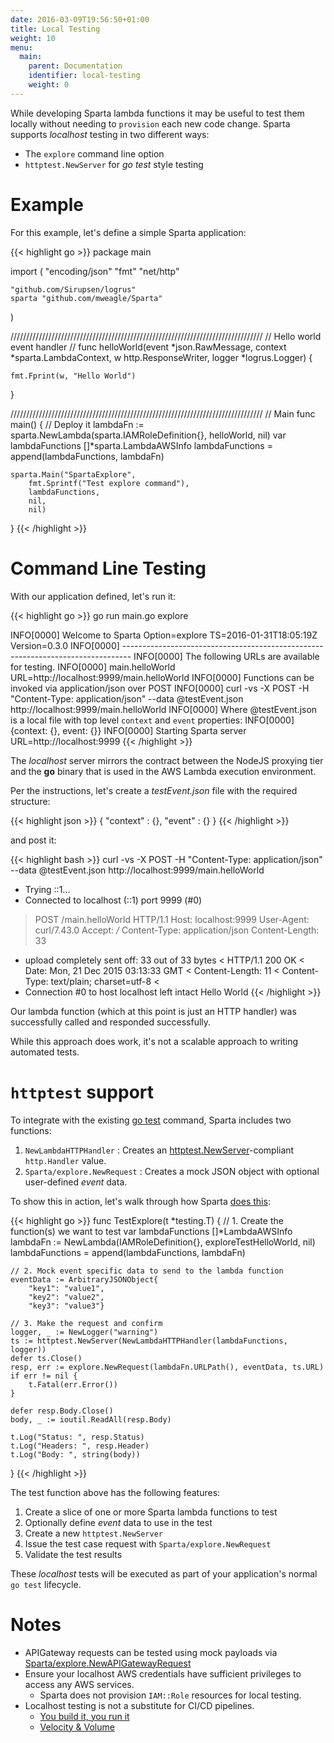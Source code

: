 ```yaml
---
date: 2016-03-09T19:56:50+01:00
title: Local Testing
weight: 10
menu:
  main:
    parent: Documentation
    identifier: local-testing
    weight: 0
---
```

While developing Sparta lambda functions it may be useful to test them locally without needing to `provision` each new code change.  Sparta supports _localhost_ testing in two different ways:

  - The `explore` command line option
  -  `httptest.NewServer` for _go test_ style testing

# Example

For this example, let's define a simple Sparta application:

{{< highlight go >}}
package main

import (
	"encoding/json"
	"fmt"
	"net/http"

	"github.com/Sirupsen/logrus"
	sparta "github.com/mweagle/Sparta"
)

////////////////////////////////////////////////////////////////////////////////
// Hello world event handler
//
func helloWorld(event *json.RawMessage,
	context *sparta.LambdaContext,
	w http.ResponseWriter,
	logger *logrus.Logger) {

	fmt.Fprint(w, "Hello World")
}

////////////////////////////////////////////////////////////////////////////////
// Main
func main() {
	// Deploy it
	lambdaFn := sparta.NewLambda(sparta.IAMRoleDefinition{}, helloWorld, nil)
	var lambdaFunctions []*sparta.LambdaAWSInfo
	lambdaFunctions = append(lambdaFunctions, lambdaFn)

	sparta.Main("SpartaExplore",
		fmt.Sprintf("Test explore command"),
		lambdaFunctions,
		nil,
		nil)
}
{{< /highlight >}}

# Command Line Testing

With our application defined, let's run it:

{{< highlight go >}}
go run main.go explore

INFO[0000] Welcome to Sparta                             Option=explore TS=2016-01-31T18:05:19Z Version=0.3.0
INFO[0000] --------------------------------------------------------------------------------
INFO[0000] The following URLs are available for testing.
INFO[0000] main.helloWorld                               URL=http://localhost:9999/main.helloWorld
INFO[0000] Functions can be invoked via application/json over POST
INFO[0000] 	curl -vs -X POST -H "Content-Type: application/json" --data @testEvent.json http://localhost:9999/main.helloWorld
INFO[0000] Where @testEvent.json is a local file with top level `context` and `event` properties:
INFO[0000] 	{context: {}, event: {}}
INFO[0000] Starting Sparta server                        URL=http://localhost:9999
{{< /highlight >}}

The _localhost_ server mirrors the contract between the NodeJS proxying tier and the **go** binary that is used in the AWS Lambda execution environment.

Per the instructions, let's create a _testEvent.json_ file with the required structure:

{{< highlight json >}}
{
  "context" : {},
  "event" : {}
}
{{< /highlight >}}

and post it:

{{< highlight bash >}}
curl -vs -X POST -H "Content-Type: application/json" --data @testEvent.json http://localhost:9999/main.helloWorld

*   Trying ::1...
* Connected to localhost (::1) port 9999 (#0)
> POST /main.helloWorld HTTP/1.1
> Host: localhost:9999
> User-Agent: curl/7.43.0
> Accept: */*
> Content-Type: application/json
> Content-Length: 33
>
* upload completely sent off: 33 out of 33 bytes
< HTTP/1.1 200 OK
< Date: Mon, 21 Dec 2015 03:13:33 GMT
< Content-Length: 11
< Content-Type: text/plain; charset=utf-8
<
* Connection #0 to host localhost left intact
Hello World
{{< /highlight >}}

Our lambda function (which at this point is just an HTTP handler) was successfully called and responded successfully.

While this approach does work, it's not a scalable approach to writing automated tests.

# <code>httptest</code> support

To integrate with the existing [go test](https://golang.org/pkg/testing/) command, Sparta includes two functions:

  1. `NewLambdaHTTPHandler` : Creates an [httptest.NewServer](https://golang.org/pkg/net/http/httptest/#NewServer)-compliant `http.Handler` value.
  1. `Sparta/explore.NewRequest` : Creates a mock JSON object with optional user-defined *event* data.

To show this in action, let's walk through how Sparta [does this](https://github.com/mweagle/Sparta/blob/master/explore_test.go):

{{< highlight go >}}
func TestExplore(t *testing.T) {
	// 1. Create the function(s) we want to test
	var lambdaFunctions []*LambdaAWSInfo
	lambdaFn := NewLambda(IAMRoleDefinition{}, exploreTestHelloWorld, nil)
	lambdaFunctions = append(lambdaFunctions, lambdaFn)

	// 2. Mock event specific data to send to the lambda function
	eventData := ArbitraryJSONObject{
		"key1": "value1",
		"key2": "value2",
		"key3": "value3"}

	// 3. Make the request and confirm
	logger, _ := NewLogger("warning")
	ts := httptest.NewServer(NewLambdaHTTPHandler(lambdaFunctions, logger))
	defer ts.Close()
	resp, err := explore.NewRequest(lambdaFn.URLPath(), eventData, ts.URL)
	if err != nil {
		t.Fatal(err.Error())
	}

	defer resp.Body.Close()
	body, _ := ioutil.ReadAll(resp.Body)

	t.Log("Status: ", resp.Status)
	t.Log("Headers: ", resp.Header)
	t.Log("Body: ", string(body))
}
{{< /highlight >}}

The test function above has the following features:

  1. Create a slice of one or more Sparta lambda functions to test
  1. Optionally define *event* data to use in the test
  1. Create a new `httptest.NewServer`
  1. Issue the test case request with `Sparta/explore.NewRequest`
  1. Validate the test results

These _localhost_ tests will be executed as part of your application's normal `go test` lifecycle.

# Notes
  * APIGateway requests can be tested using mock payloads via [Sparta/explore.NewAPIGatewayRequest](https://github.com/mweagle/Sparta/blob/master/explore/explore.go#L103)
  * Ensure your localhost AWS credentials have sufficient privileges to access any AWS services.
    * Sparta does not provision `IAM::Role` resources for local testing.
  * Localhost testing is not a substitute for CI/CD pipelines.
    - [You build it, you run it](https://queue.acm.org/detail.cfm?id=1142065)
    - [Velocity & Volume](https://youtu.be/wyWI3gLpB8o)

